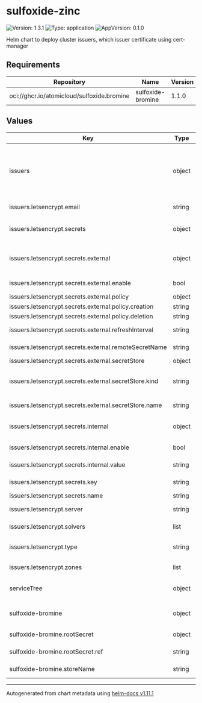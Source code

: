 # sulfoxide-zinc

![Version: 1.3.1](https://img.shields.io/badge/Version-1.3.1-informational?style=flat-square) ![Type: application](https://img.shields.io/badge/Type-application-informational?style=flat-square) ![AppVersion: 0.1.0](https://img.shields.io/badge/AppVersion-0.1.0-informational?style=flat-square)

Helm chart to deploy cluster issuers, which issuer certificate using cert-manager

## Requirements

| Repository | Name | Version |
|------------|------|---------|
| oci://ghcr.io/atomicloud/sulfoxide.bromine | sulfoxide-bromine | 1.1.0 |

## Values

| Key | Type | Default | Description |
|-----|------|---------|-------------|
| issuers | object | `{"letsencrypt":{"email":"ernest@eng.atomi.cloud","secrets":{"external":{"enable":true,"policy":{"creation":"Owner","deletion":"Retain"},"refreshInterval":"1h","remoteSecretName":"MANUAL_CLOUDFLARE_TOKEN","secretStore":{"kind":"SecretStore","name":"doppler-zinc"}},"internal":{"enable":false,"value":""},"key":"api-token","name":"cloudflare-api-token-secret"},"server":"https://acme-v02.api.letsencrypt.org/directory","solvers":[{"dns01":{"cloudflare":{"apiTokenSecretRef":{"key":"api-token","name":"cloudflare-api-token-secret"}}}}],"type":"ClusterIssuer","zones":["atomi.cloud"]}}` | Dictionary of Issuers to configure, where each key is the name of the issuer, and value is the configuration |
| issuers.letsencrypt.email | string | `"ernest@eng.atomi.cloud"` | Email to notify for the issuer |
| issuers.letsencrypt.secrets | object | `{"external":{"enable":true,"policy":{"creation":"Owner","deletion":"Retain"},"refreshInterval":"1h","remoteSecretName":"MANUAL_CLOUDFLARE_TOKEN","secretStore":{"kind":"SecretStore","name":"doppler-zinc"}},"internal":{"enable":false,"value":""},"key":"api-token","name":"cloudflare-api-token-secret"}` | Secret for DNS provider to issue certificate |
| issuers.letsencrypt.secrets.external | object | `{"enable":true,"policy":{"creation":"Owner","deletion":"Retain"},"refreshInterval":"1h","remoteSecretName":"MANUAL_CLOUDFLARE_TOKEN","secretStore":{"kind":"SecretStore","name":"doppler-zinc"}}` | External Secret, use secret from external secret store |
| issuers.letsencrypt.secrets.external.enable | bool | `true` | Enable using external secret |
| issuers.letsencrypt.secrets.external.policy | object | `{"creation":"Owner","deletion":"Retain"}` | Secret policy |
| issuers.letsencrypt.secrets.external.policy.creation | string | `"Owner"` | Creation policy |
| issuers.letsencrypt.secrets.external.policy.deletion | string | `"Retain"` | Deletion policy |
| issuers.letsencrypt.secrets.external.refreshInterval | string | `"1h"` | Refresh Interval for the external secret |
| issuers.letsencrypt.secrets.external.remoteSecretName | string | `"MANUAL_CLOUDFLARE_TOKEN"` | Remote reference for the secret |
| issuers.letsencrypt.secrets.external.secretStore | object | `{"kind":"SecretStore","name":"doppler-zinc"}` | Secret store to use |
| issuers.letsencrypt.secrets.external.secretStore.kind | string | `"SecretStore"` | Type of Secret Store: `ClusterSecretStore` or `SecretStore` |
| issuers.letsencrypt.secrets.external.secretStore.name | string | `"doppler-zinc"` | Name of secret store to use |
| issuers.letsencrypt.secrets.internal | object | `{"enable":false,"value":""}` | Internal Secret, use secret propogated via Helm |
| issuers.letsencrypt.secrets.internal.enable | bool | `false` | Enable using internal secret |
| issuers.letsencrypt.secrets.internal.value | string | `""` | The actual secret value |
| issuers.letsencrypt.secrets.key | string | `"api-token"` | Key in the secret to use |
| issuers.letsencrypt.secrets.name | string | `"cloudflare-api-token-secret"` | Name of the secret |
| issuers.letsencrypt.server | string | `"https://acme-v02.api.letsencrypt.org/directory"` | ACME compatible server |
| issuers.letsencrypt.solvers | list | `[{"dns01":{"cloudflare":{"apiTokenSecretRef":{"key":"api-token","name":"cloudflare-api-token-secret"}}}}]` | TLS Certificate solvers |
| issuers.letsencrypt.type | string | `"ClusterIssuer"` | Type of Issuer: `ClusterIssuer` or `Issuer` |
| issuers.letsencrypt.zones | list | `["atomi.cloud"]` | List zones to issue for |
| serviceTree | object | `{"layer":"1","module":"issuer","platform":"sulfoxide","service":"zinc"}` | AtomiCloud Service Tree. See [ServiceTree](https://atomicloud.larksuite.com/wiki/OkfJwTXGFiMJkrk6W3RuwRrZs64?theme=DARK&contentTheme=DARK#MHw5d76uDo2tBLx86cduFQMRsBb) |
| sulfoxide-bromine | object | `{"rootSecret":{"ref":"SULFOXIDE_ZINC"},"storeName":"doppler-zinc"}` | Create SecretStore via secret of secrets pattern |
| sulfoxide-bromine.rootSecret | object | `{"ref":"SULFOXIDE_ZINC"}` | Secret of Secrets reference |
| sulfoxide-bromine.rootSecret.ref | string | `"SULFOXIDE_ZINC"` | DOPPLER Token Reference |
| sulfoxide-bromine.storeName | string | `"doppler-zinc"` | Store name to create |

----------------------------------------------
Autogenerated from chart metadata using [helm-docs v1.11.1](https://github.com/norwoodj/helm-docs/releases/v1.11.1)